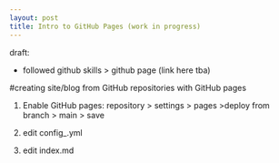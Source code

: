 ```yaml
---
layout: post
title: Intro to GitHub Pages (work in progress)
---
```


draft:

- followed github skills > github page (link here tba)


#creating site/blog from GitHub repositories with GitHub pages

1. Enable GitHub pages:
repository > settings > pages >deploy from branch > main > save

2. edit config_.yml

3. edit index.md